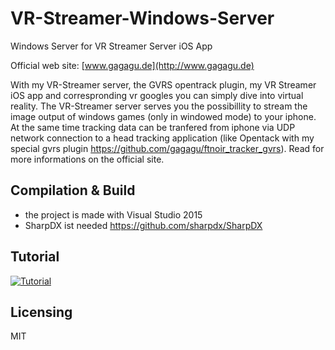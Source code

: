 # VR-Streamer-Windows-Server
Windows Server for VR Streamer Server iOS App

Official web site: [www.gagagu.de](http://www.gagagu.de)

With my VR-Streamer server, the GVRS opentrack plugin, my VR Streamer iOS app and correspronding vr googles you can simply dive into virtual reality. 
The VR-Streamer server serves you the possibillity to stream the image output of windows games (only in windowed mode) 
to your iphone. At the same time tracking data can be tranfered from iphone via UDP network connection to a 
head tracking application (like Opentack with my special gvrs plugin https://github.com/gagagu/ftnoir_tracker_gvrs). Read for more informations on the official site.

## Compilation & Build
- the project is made with Visual Studio 2015
- SharpDX ist needed https://github.com/sharpdx/SharpDX

## Tutorial

[![Tutorial](http://img.youtube.com/vi/-m5gF1zoQ90/0.jpg)](http://www.youtube.com/watch?v=-m5gF1zoQ90 "Tutorial")

## Licensing
 
MIT
